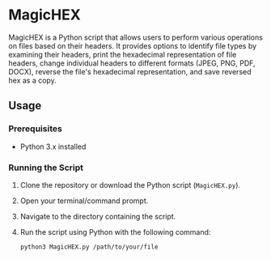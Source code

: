 # MagicHEX

MagicHEX is a Python script that allows users to perform various operations on files based on their headers. It provides options to identify file types by examining their headers, print the hexadecimal representation of file headers, change individual headers to different formats (JPEG, PNG, PDF, DOCX), reverse the file's hexadecimal representation, and save reversed hex as a copy.

## Usage

### Prerequisites

- Python 3.x installed

### Running the Script

1. Clone the repository or download the Python script (`MagicHEX.py`).
2. Open your terminal/command prompt.
3. Navigate to the directory containing the script.
4. Run the script using Python with the following command:

   ```bash
   python3 MagicHEX.py /path/to/your/file
